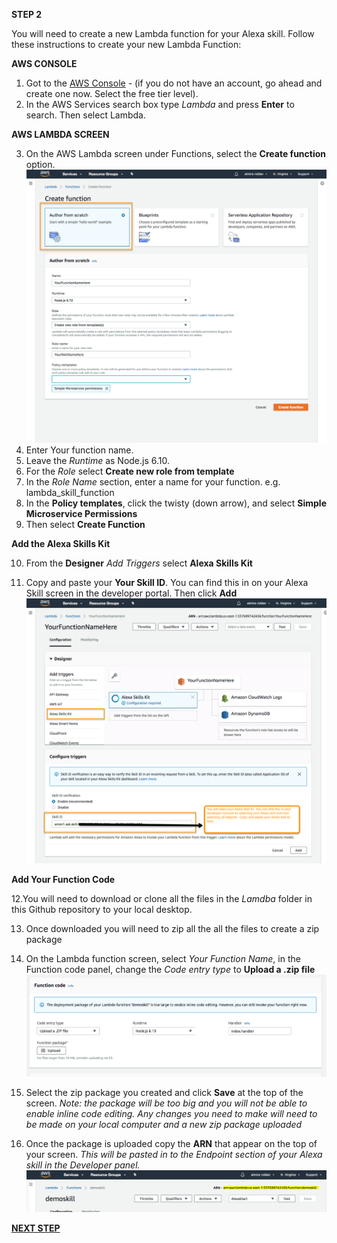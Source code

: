 **STEP 2**

You will need to create a new Lambda function for your Alexa skill. Follow these instructions to create your new Lambda Function: 

**AWS CONSOLE**
1. Got to the [AWS Console](https://aws.amazon.com) - (if you do not have an account, go ahead and create one now. Select the free tier level). 
2. In the AWS Services search box type _Lambda_ and press **Enter** to search. Then select Lambda. 

**AWS LAMBDA SCREEN**

3. On the AWS Lambda screen under Functions, select the **Create function** option. 
![lambda function](src/lambda-funcation.png "Lambda function screenshot") 
4. Enter Your function name. 
5. Leave the _Runtime_ as Node.js 6.10. 
6. For the _Role_ select **Create new role from template**
7. In the _Role Name_ section, enter a name for your function. e.g. lambda_skill_function
8. In the **Policy templates**, click the twisty (down arrow), and select **Simple Microservice Permissions**
9. Then select **Create Function**

**Add the Alexa Skills Kit**

10. From the **Designer** _Add Triggers_ select **Alexa Skills Kit**

11. Copy and paste your **Your Skill ID**. You can find this in on your Alexa Skill screen in the developer portal. Then click **Add**
![Alexa Skill ID](src/alexa-skills-kit.png "Alexa Skills ID screenshot") 

**Add Your Function Code**

12.You will need to download or clone all the files in the _Lamdba_ folder in this Github repository to your local desktop.

13. Once downloaded you will need to zip all the all the files to create a zip package

14. On the Lambda function screen, select _Your Function Name_, in the Function code panel, change the _Code entry type_ to **Upload a .zip file**
![zip](src/zip.png "Function code") 

15. Select the zip package you created and click **Save** at the top of the screen. _Note: the package will be too big and you will not be able to enable inline code editing. Any changes you need to make will need to be made on your local computer and a new zip package uploaded_

16. Once the package is uploaded copy the **ARN** that appear on the top of your screen. _This will be pasted in to the Endpoint section of your Alexa skill in the Developer panel._
![ARN](src/arn.png "ARN screenshot") 

[**NEXT STEP**](https://github.com/mirarol/xapi-team-alexa/blob/master/interaction%20models/developer-instructions)
